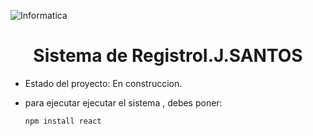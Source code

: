 
![Informatica](https://github.com/Santos2342/sistema-de-registro/assets/157511995/01e072c0-d9df-4a48-b150-16097e562588)

<h1 align="center"> Sistema de RegistroI.J.SANTOS </h1>


- Estado del proyecto: En construccion.


- para ejecutar ejecutar el sistema , debes poner:


  ```npm install react```
  

